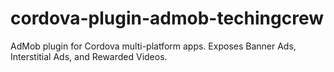 # cordova-plugin-admob-techingcrew
AdMob plugin for Cordova multi-platform apps. Exposes Banner Ads, Interstitial Ads, and Rewarded Videos.
